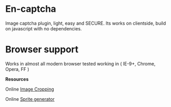 # En-captcha 
Image captcha plugin, light, easy and SECURE. Its works on clientside, build on javascript with no dependencies.

# Browser support

Works in almost all modern browser tested working in ( IE-9+, Chrome, Opera, FF )



**Resources**

 Online [Image Cropping](http://croppiconline.com/en)

 Online [Sprite generator](https://www.leshylabs.com/apps/sstool)